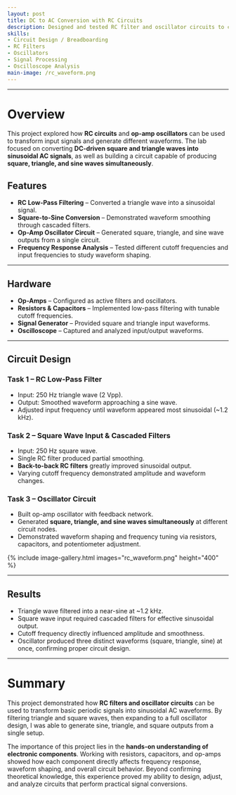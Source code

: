 ```yaml
---
layout: post
title: DC to AC Conversion with RC Circuits
description: Designed and tested RC filter and oscillator circuits to convert DC-driven periodic waveforms into sinusoidal AC signals. Implemented waveform shaping and generation using op-amps and passive components.
skills:
- Circuit Design / Breadboarding
- RC Filters
- Oscillators
- Signal Processing
- Oscilloscope Analysis
main-image: /rc_waveform.png
---
```


---
# Overview
This project explored how **RC circuits** and **op-amp oscillators** can be used to transform input signals and generate different waveforms. The lab focused on converting **DC-driven square and triangle waves into sinusoidal AC signals**, as well as building a circuit capable of producing **square, triangle, and sine waves simultaneously**.

## Features
- **RC Low-Pass Filtering** – Converted a triangle wave into a sinusoidal signal.  
- **Square-to-Sine Conversion** – Demonstrated waveform smoothing through cascaded filters.  
- **Op-Amp Oscillator Circuit** – Generated square, triangle, and sine wave outputs from a single circuit.  
- **Frequency Response Analysis** – Tested different cutoff frequencies and input frequencies to study waveform shaping.  

---
## Hardware
- **Op-Amps** – Configured as active filters and oscillators.  
- **Resistors & Capacitors** – Implemented low-pass filtering with tunable cutoff frequencies.  
- **Signal Generator** – Provided square and triangle input waveforms.  
- **Oscilloscope** – Captured and analyzed input/output waveforms.  

---
## Circuit Design
### Task 1 – RC Low-Pass Filter  
- Input: 250 Hz triangle wave (2 Vpp).  
- Output: Smoothed waveform approaching a sine wave.  
- Adjusted input frequency until waveform appeared most sinusoidal (~1.2 kHz).  

### Task 2 – Square Wave Input & Cascaded Filters  
- Input: 250 Hz square wave.  
- Single RC filter produced partial smoothing.  
- **Back-to-back RC filters** greatly improved sinusoidal output.  
- Varying cutoff frequency demonstrated amplitude and waveform changes.  

### Task 3 – Oscillator Circuit  
- Built op-amp oscillator with feedback network.  
- Generated **square, triangle, and sine waves simultaneously** at different circuit nodes.  
- Demonstrated waveform shaping and frequency tuning via resistors, capacitors, and potentiometer adjustment.  

{% include image-gallery.html images="rc_waveform.png" height="400" %}  

---
## Results
- Triangle wave filtered into a near-sine at ~1.2 kHz.  
- Square wave input required cascaded filters for effective sinusoidal output.  
- Cutoff frequency directly influenced amplitude and smoothness.  
- Oscillator produced three distinct waveforms (square, triangle, sine) at once, confirming proper circuit design.  

---
# Summary
This project demonstrated how **RC filters and oscillator circuits** can be used to transform basic periodic signals into sinusoidal AC waveforms. By filtering triangle and square waves, then expanding to a full oscillator design, I was able to generate sine, triangle, and square outputs from a single setup.  

The importance of this project lies in the **hands-on understanding of electronic components**. Working with resistors, capacitors, and op-amps showed how each component directly affects frequency response, waveform shaping, and overall circuit behavior. Beyond confirming theoretical knowledge, this experience proved my ability to design, adjust, and analyze circuits that perform practical signal conversions.
